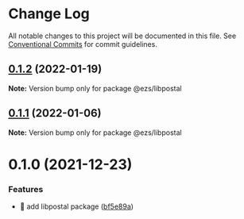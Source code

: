 # Change Log

All notable changes to this project will be documented in this file.
See [Conventional Commits](https://conventionalcommits.org) for commit guidelines.

## [0.1.2](https://github.com/Inist-CNRS/ezs/compare/@ezs/libpostal@0.1.1...@ezs/libpostal@0.1.2) (2022-01-19)

**Note:** Version bump only for package @ezs/libpostal





## [0.1.1](https://github.com/Inist-CNRS/ezs/compare/@ezs/libpostal@0.1.0...@ezs/libpostal@0.1.1) (2022-01-06)

**Note:** Version bump only for package @ezs/libpostal





# 0.1.0 (2021-12-23)


### Features

* 🎸 add libpostal package ([bf5e89a](https://github.com/Inist-CNRS/ezs/commit/bf5e89aed5914d7b844058fc71f4046d467cad79))
